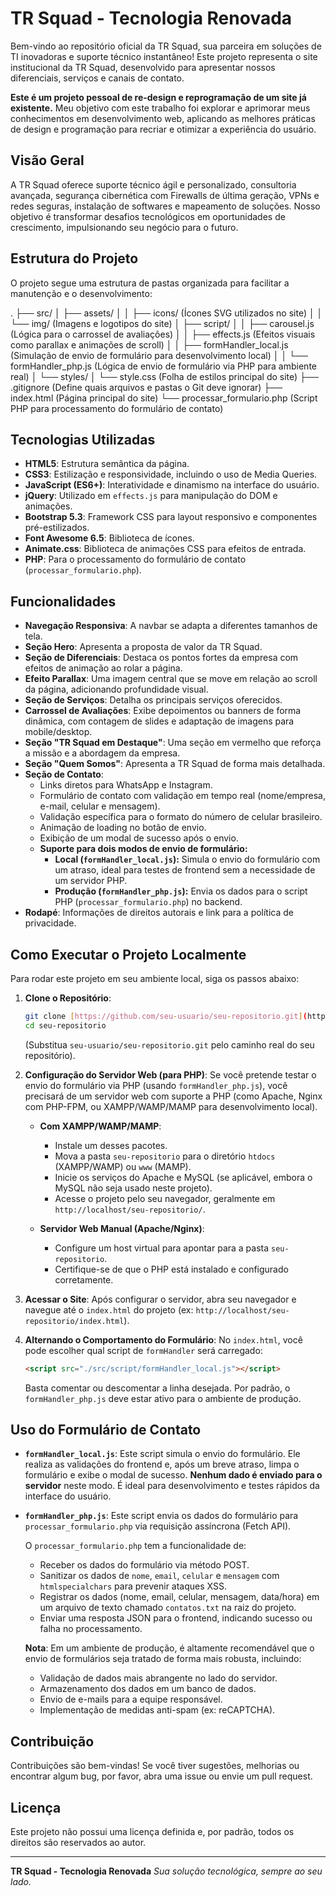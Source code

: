 # TR Squad - Tecnologia Renovada

Bem-vindo ao repositório oficial da TR Squad, sua parceira em soluções de TI inovadoras e suporte técnico instantâneo! Este projeto representa o site institucional da TR Squad, desenvolvido para apresentar nossos diferenciais, serviços e canais de contato.

**Este é um projeto pessoal de re-design e reprogramação de um site já existente.** Meu objetivo com este trabalho foi explorar e aprimorar meus conhecimentos em desenvolvimento web, aplicando as melhores práticas de design e programação para recriar e otimizar a experiência do usuário.

## Visão Geral

A TR Squad oferece suporte técnico ágil e personalizado, consultoria avançada, segurança cibernética com Firewalls de última geração, VPNs e redes seguras, instalação de softwares e mapeamento de soluções. Nosso objetivo é transformar desafios tecnológicos em oportunidades de crescimento, impulsionando seu negócio para o futuro.

## Estrutura do Projeto

O projeto segue uma estrutura de pastas organizada para facilitar a manutenção e o desenvolvimento:

.
├── src/
│   ├── assets/
│   │   ├── icons/  (Ícones SVG utilizados no site)
│   │   └── img/    (Imagens e logotipos do site)
│   ├── script/
│   │   ├── carousel.js         (Lógica para o carrossel de avaliações)
│   │   ├── effects.js          (Efeitos visuais como parallax e animações de scroll)
│   │   ├── formHandler_local.js (Simulação de envio de formulário para desenvolvimento local)
│   │   └── formHandler_php.js   (Lógica de envio de formulário via PHP para ambiente real)
│   └── styles/
│       └── style.css           (Folha de estilos principal do site)
├── .gitignore                  (Define quais arquivos e pastas o Git deve ignorar)
├── index.html                  (Página principal do site)
└── processar_formulario.php    (Script PHP para processamento do formulário de contato)

## Tecnologias Utilizadas

* **HTML5**: Estrutura semântica da página.
* **CSS3**: Estilização e responsividade, incluindo o uso de Media Queries.
* **JavaScript (ES6+)**: Interatividade e dinamismo na interface do usuário.
* **jQuery**: Utilizado em `effects.js` para manipulação do DOM e animações.
* **Bootstrap 5.3**: Framework CSS para layout responsivo e componentes pré-estilizados.
* **Font Awesome 6.5**: Biblioteca de ícones.
* **Animate.css**: Biblioteca de animações CSS para efeitos de entrada.
* **PHP**: Para o processamento do formulário de contato (`processar_formulario.php`).

## Funcionalidades

* **Navegação Responsiva**: A navbar se adapta a diferentes tamanhos de tela.
* **Seção Hero**: Apresenta a proposta de valor da TR Squad.
* **Seção de Diferenciais**: Destaca os pontos fortes da empresa com efeitos de animação ao rolar a página.
* **Efeito Parallax**: Uma imagem central que se move em relação ao scroll da página, adicionando profundidade visual.
* **Seção de Serviços**: Detalha os principais serviços oferecidos.
* **Carrossel de Avaliações**: Exibe depoimentos ou banners de forma dinâmica, com contagem de slides e adaptação de imagens para mobile/desktop.
* **Seção "TR Squad em Destaque"**: Uma seção em vermelho que reforça a missão e a abordagem da empresa.
* **Seção "Quem Somos"**: Apresenta a TR Squad de forma mais detalhada.
* **Seção de Contato**:
    * Links diretos para WhatsApp e Instagram.
    * Formulário de contato com validação em tempo real (nome/empresa, e-mail, celular e mensagem).
    * Validação específica para o formato do número de celular brasileiro.
    * Animação de loading no botão de envio.
    * Exibição de um modal de sucesso após o envio.
    * **Suporte para dois modos de envio de formulário:**
        * **Local (`formHandler_local.js`):** Simula o envio do formulário com um atraso, ideal para testes de frontend sem a necessidade de um servidor PHP.
        * **Produção (`formHandler_php.js`):** Envia os dados para o script PHP (`processar_formulario.php`) no backend.
* **Rodapé**: Informações de direitos autorais e link para a política de privacidade.

## Como Executar o Projeto Localmente

Para rodar este projeto em seu ambiente local, siga os passos abaixo:

1.  **Clone o Repositório**:
    ```bash
    git clone [https://github.com/seu-usuario/seu-repositorio.git](https://github.com/seu-usuario/seu-repositorio.git)
    cd seu-repositorio
    ```
    (Substitua `seu-usuario/seu-repositorio.git` pelo caminho real do seu repositório).

2.  **Configuração do Servidor Web (para PHP)**:
    Se você pretende testar o envio do formulário via PHP (usando `formHandler_php.js`), você precisará de um servidor web com suporte a PHP (como Apache, Nginx com PHP-FPM, ou XAMPP/WAMP/MAMP para desenvolvimento local).

    * **Com XAMPP/WAMP/MAMP**:
        * Instale um desses pacotes.
        * Mova a pasta `seu-repositorio` para o diretório `htdocs` (XAMPP/WAMP) ou `www` (MAMP).
        * Inicie os serviços do Apache e MySQL (se aplicável, embora o MySQL não seja usado neste projeto).
        * Acesse o projeto pelo seu navegador, geralmente em `http://localhost/seu-repositorio/`.

    * **Servidor Web Manual (Apache/Nginx)**:
        * Configure um host virtual para apontar para a pasta `seu-repositorio`.
        * Certifique-se de que o PHP está instalado e configurado corretamente.

3.  **Acessar o Site**:
    Após configurar o servidor, abra seu navegador e navegue até o `index.html` do projeto (ex: `http://localhost/seu-repositorio/index.html`).

4.  **Alternando o Comportamento do Formulário**:
    No `index.html`, você pode escolher qual script de `formHandler` será carregado:

    ```html
    <script src="./src/script/formHandler_local.js"></script>

    ```
    Basta comentar ou descomentar a linha desejada. Por padrão, o `formHandler_php.js` deve estar ativo para o ambiente de produção.

## Uso do Formulário de Contato

* **`formHandler_local.js`**: Este script simula o envio do formulário. Ele realiza as validações do frontend e, após um breve atraso, limpa o formulário e exibe o modal de sucesso. **Nenhum dado é enviado para o servidor** neste modo. É ideal para desenvolvimento e testes rápidos da interface do usuário.

* **`formHandler_php.js`**: Este script envia os dados do formulário para `processar_formulario.php` via requisição assíncrona (Fetch API).

    O `processar_formulario.php` tem a funcionalidade de:
    * Receber os dados do formulário via método POST.
    * Sanitizar os dados de `nome`, `email`, `celular` e `mensagem` com `htmlspecialchars` para prevenir ataques XSS.
    * Registrar os dados (nome, email, celular, mensagem, data/hora) em um arquivo de texto chamado `contatos.txt` na raiz do projeto.
    * Enviar uma resposta JSON para o frontend, indicando sucesso ou falha no processamento.

    **Nota**: Em um ambiente de produção, é altamente recomendável que o envio de formulários seja tratado de forma mais robusta, incluindo:
    * Validação de dados mais abrangente no lado do servidor.
    * Armazenamento dos dados em um banco de dados.
    * Envio de e-mails para a equipe responsável.
    * Implementação de medidas anti-spam (ex: reCAPTCHA).

## Contribuição

Contribuições são bem-vindas! Se você tiver sugestões, melhorias ou encontrar algum bug, por favor, abra uma issue ou envie um pull request.

## Licença

Este projeto não possui uma licença definida e, por padrão, todos os direitos são reservados ao autor.

---

**TR Squad - Tecnologia Renovada**
_Sua solução tecnológica, sempre ao seu lado._